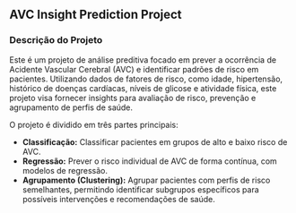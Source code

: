 
## AVC Insight Prediction Project

### Descrição do Projeto
Este é um projeto de análise preditiva focado em prever a ocorrência de Acidente Vascular Cerebral (AVC) e identificar padrões de risco em pacientes. Utilizando dados de fatores de risco, como idade, hipertensão, histórico de doenças cardíacas, níveis de glicose e atividade física, este projeto visa fornecer insights para avaliação de risco, prevenção e agrupamento de perfis de saúde.

O projeto é dividido em três partes principais:

- **Classificação:** Classificar pacientes em grupos de alto e baixo risco de AVC.
- **Regressão:** Prever o risco individual de AVC de forma contínua, com modelos de regressão.
- **Agrupamento (Clustering):** Agrupar pacientes com perfis de risco semelhantes, permitindo identificar subgrupos específicos para possíveis intervenções e recomendações de saúde.


